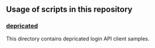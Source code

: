 ## Usage of scripts in this repository

### [depricated](./deprecated/)

This directory contains depricated login API client samples.
